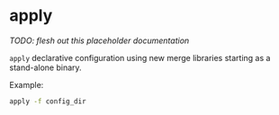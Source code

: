 # apply

_TODO: flesh out this placeholder documentation_
 
`apply` declarative configuration using new merge libraries
starting as a stand-alone binary.

Example:

```bash
apply -f config_dir
```
